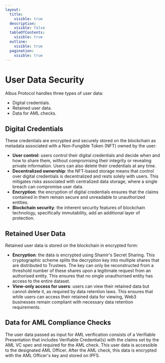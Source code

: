 ```yaml
---
layout:
  title:
    visible: true
  description:
    visible: false
  tableOfContents:
    visible: true
  outline:
    visible: true
  pagination:
    visible: true
---
```


# User Data Security

Albus Protocol handles three types of user data:

- Digital credentials.
- Retained user data. 
- Data for AML checks.

## Digital Credentials

These credentials are encrypted and securely stored on the blockchain as metadata associated with a Non-Fungible Token (NFT) owned by the user:

- **User control**: users control their digital credentials and decide when and how to share them, without compromising their integrity or revealing private information. Users can also delete their credentials at any time.
- **Decentralized ownership**: the NFT-based storage means that control over digital credentials is decentralized and rests solely with users. This mitigates risks associated with centralized data storage, where a single breach can compromise user data.
- **Encryption**: the encryption of digital credentials ensures that the claims contained in them remain secure and unreadable to unauthorized entities.
- **Blockchain security**: the inherent security features of blockchain technology, specifically immutability, add an additional layer of protection.

## Retained User Data

Retained user data is stored on the blockchain in encrypted form:

- **Encryption**: the data is encrypted using Shamir's Secret Sharing. This cryptographic scheme splits the decryption key into multiple shares that are distributed to Trustees. The key can only be reconstructed from a threshold number of these shares upon a legitimate request from an authorised entity. This ensures that no single unauthorised entity has access to the entire dataset.
- **View-only access for users**: users can view their retained data but cannot delete it, as required by data retention laws. This ensures that while users can access their retained data for viewing, Web3 businesses remain compliant with necessary data retention requirements.

## Data for AML Compliance Checks

The user data passed as input for AML verification consists of a Verifiable Presentation that includes Verifiable Credential(s) with the claims set by the AML VC spec and required for the AML check. This user data is accessible to the designated AML Officer. After the AML check, this data is encrypted with the AML Officer's key and stored on IPFS.
